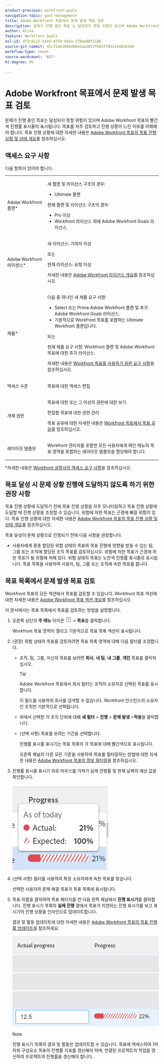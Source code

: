 ```yaml
---
product-previous: workfront-goals
navigation-topic: goal-management
title: Adobe Workfront 목표에서 문제 발생 목표 검토
description: 문제가 진행 중인 목표 는 달성되지 못할 위험이 있으며 Adobe Workfront 목표의 빨간색 진행률 표시줄에 표시됩니다. 목표를 자주 검토하고 진행 상황이 느린 이유를 이해해야 합니다.
author: Alina
feature: Workfront Goals
exl-id: df2cdc12-9102-4759-9daa-1f8ae68f110b
source-git-commit: 45c71a8106bdb8eeaa38f2fb83ff0312e48183d0
workflow-type: tm+mt
source-wordcount: '827'
ht-degree: 0%

---
```


# Adobe Workfront 목표에서 문제 발생 목표 검토

<!--
<p>(NOTE: the status of goals in "red" used to be called At Risk. Now, it is "in trouble") </p>
-->

문제가 진행 중인 목표는 달성되지 못할 위험이 있으며 Adobe Workfront 목표의 빨간색 진행률 표시줄이 표시됩니다. 목표를 자주 검토하고 진행 상황이 느린 이유를 이해해야 합니다. 목표 진행 상황에 대한 자세한 내용은 [Adobe Workfront 목표의 목표 진행 상황 및 상태 개요](../../workfront-goals/goal-management/calculate-goal-progress.md)를 참조하십시오.

## 액세스 요구 사항

다음 항목이 있어야 합니다.

<table style="table-layout:auto">
<col>
</col>
<col>
</col>
<tbody>
 <tr> 
   <td role="rowheader">Adobe Workfront 플랜*</td> 
   <td> 
   <p>새 플랜 및 라이선스 구조의 경우:
  <ul><li>Ultimate 플랜 </li></ul>
   </p>
<p>현재 플랜 및 라이선스 구조의 경우: 
<ul><li> Pro 이상 </li>
  <li>Workfront 라이선스 외에 Adobe Workfront Goals 라이선스.</li></ul></p>
   </td> 
  </tr>
 <tr>
 <td role="rowheader">Adobe Workfront 라이센스*</td>
 <td>
 <p>새 라이선스: 기여자 이상</p>
 또는
 <p>현재 라이선스: 요청 이상</p> <p>자세한 내용은 <a href="../../administration-and-setup/add-users/access-levels-and-object-permissions/wf-licenses.md" class="MCXref xref">Adobe Workfront 라이선스 개요</a>를 참조하십시오.</p> </td>
 </tr>
 <tr>
 <td role="rowheader">제품*</td>
 <td>
 <p> 다음 중 하나인 새 제품 요구 사항: </p>
<ul>
<li>Select 또는 Prime Adobe Workfront 플랜 및 추가 Adobe Workfront Goals 라이선스.</li>
<li>기본적으로 Workfront 목표를 포함하는 Ultimate Workfront 플랜입니다. </li></ul>
 <p>또는</p>
 <p>현재 제품 요구 사항: Workfront 플랜 및 Adobe Workfront 목표에 대한 추가 라이선스. </p> <p>자세한 내용은 <a href="../../workfront-goals/goal-management/access-needed-for-wf-goals.md" class="MCXref xref">Workfront 목표를 사용하기 위한 요구 사항</a>을 참조하십시오. </p> </td>
 </tr>
 <tr>
 <td role="rowheader">액세스 수준</td>
 <td> <p>목표에 대한 액세스 편집</p></td>
 </tr>
 <tr data-mc-conditions="">
 <td role="rowheader">개체 권한</td>
 <td>
  <div>
  <p>목표에 대한 또는 그 이상의 권한에 대한 보기</p>
  <p>편집할 목표에 대한 권한 관리</p>
  <p>목표 공유에 대한 자세한 내용은 <a href="../../workfront-goals/workfront-goals-settings/share-a-goal.md" class="MCXref xref">Workfront 목표에서 목표 공유</a>를 참조하십시오. </p>
  </div> </td>
 </tr>
 <tr>
   <td role="rowheader"><p>레이아웃 템플릿</p></td>
   <td> <p>Workfront 관리자를 포함한 모든 사용자에게 메인 메뉴의 목표 영역을 포함하는 레이아웃 템플릿을 할당해야 합니다. </p>  
</td>
  </tr>
</tbody>
</table>

*자세한 내용은 [Workfront 설명서의 액세스 요구 사항](/help/quicksilver/administration-and-setup/add-users/access-levels-and-object-permissions/access-level-requirements-in-documentation.md)을 참조하십시오.

## 목표 달성 시 문제 상황 진행에 도달하지 않도록 하기 위한 권장 사항

목표 진행 상황에 도달하기 전에 목표 진행 상황을 자주 모니터링하고 목표 진행 상황에 도달할 때 진행 상황을 조정할 수 있습니다. 위험에 처한 목표는 곤경에 빠질 위험이 있다. 목표 진행 상황에 대한 자세한 내용은 [Adobe Workfront 목표의 목표 진행 상황 및 상태 개요](../../workfront-goals/goal-management/calculate-goal-progress.md)를 참조하십시오.

목표 달성이 문제 상황으로 진행되기 전에 다음 사항을 권장합니다.

* 사용자에게 종종 할당된 위험 상태의 목표와 목표 진행에 영향을 받을 수 있는 팀, 그룹 또는 조직에 할당된 조직 목표를 검토하십시오. 위험에 처한 목표가 곤경에 처한 목표가 될 위험에 처해 있다. 위험 상태의 목표는 노란색 진행률 표시줄로 표시됩니다. 목표 목록을 사용하여 사용자, 팀, 그룹 또는 조직에 속한 목표를 봅니다.


## 목표 목록에서 문제 발생 목표 검토

Workfront 목표의 모든 섹션에서 목표를 검토할 수 있습니다. Workfront 목표 섹션에 대한 자세한 내용은 [Adobe Workfront 목표 섹션 개요](../../workfront-goals/goal-review-and-workfront-goals-sections/overview-of-wf-goals-sections.md)를 참조하십시오.

이 문서에서는 목표 목록에서 목표를 검토하는 방법을 설명합니다.

1. 오른쪽 상단의 **주 메뉴** 아이콘 ![주 메뉴 아이콘](assets/main-menu-icon.png) > **목표**&#x200B;를 클릭합니다.

   <!-- Add this when Shell is available to all: or (if available), click the **Main Menu** icon ![Main menu icon](../goal-management/assets/three-line-main-menu-icon.png) in the upper-left corner)
   -->

   Workfront 목표 영역이 열리고 기본적으로 목표 목록 섹션이 표시됩니다.

1. (권장) 위험 상태의 목표를 검토하려면 목표 목록 영역에 대해 다음 필터를 조정합니다.

   * 조직, 팀, 그룹, 자신의 목표를 보려면 **회사**, **내 팀**, **내 그룹**, **개인** 목표를 클릭하십시오.

     >[!TIP]
     >
     >Adobe Workfront 목표에서 회사 필터는 조직이 소유자로 선택된 목표를 표시합니다.
     >
     >
     >이 필드를 사용하여 회사를 검색할 수 없습니다. Workfront 인스턴스의 소유자인 조직만 기본적으로 선택됩니다.

   * 위에서 선택한 각 조직 단위에 대해 **새 필터** > **진행** > **문제 발생** >**적용**&#x200B;을 클릭합니다.
   * (선택 사항) 목표를 보려는 기간을 선택합니다.

     진행률 표시줄 표시기는 목표 목록의 각 목표에 대해 빨간색으로 표시됩니다.

     오른쪽 패널의 다른 모든 기준을 사용하여 목표를 필터링하는 방법에 대한 자세한 내용은 [Adobe Workfront 목표의 정보 필터링](../../workfront-goals/goal-management/filter-information-wf-goals.md)을 참조하십시오.

1. 진행률 표시줄 표시기 위로 마우스를 가져가 실제 진행률 및 현재 날짜의 예상 값을 확인합니다.

   ![진행 상황 가리키기 세부 정보](assets/goal-progress-hover-over-detail-unshimmed.png)

1. (선택 사항) 필터를 사용하여 특정 소유자에게 속한 목표를 찾습니다.

   선택한 사용자의 문제 해결 목표가 목표 목록에 표시됩니다.

1. 목표 이름을 클릭하여 목표 페이지를 연 다음 왼쪽 패널에서 **진행 표시기**&#x200B;를 클릭합니다. 진행 표시기 목록의 **실제 진행** 열에서 목표가 지연되는 진행 표시기를 보고 표시기의 진행 상황을 인라인으로 업데이트합니다.

   결과 및 활동 업데이트에 대한 자세한 내용은 [Adobe Workfront 목표의 목표 진행률 업데이트](../goal-review-and-workfront-goals-sections/check-in-goals.md)를 참조하세요.

   ![실제 진행 상황](assets/actual-progress-editable-column-in-indicator-list-unshimmed.png)

   >[!NOTE]
   >
   >진행 표시기 목록의 결과 및 활동만 업데이트할 수 있습니다. 목표에 액세스하여 1차 하위 구성요소 목표의 진행률 지표를 갱신해야 하며, 연결된 프로젝트의 작업을 갱신하여 프로젝트의 진행률을 갱신해야 합니다.


